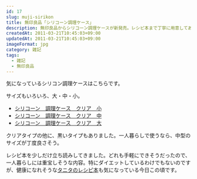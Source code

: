```yaml
---
id: 17
slug: muji-sirikon
title: 無印良品「シリコーン調理ケース」
description: 無印良品からシリコーン調理ケースが新発売。レシピ本まで丁寧に用意してありました。
createdAt: 2011-03-21T10:45:03+09:00
updatedAt: 2011-03-21T10:45:03+09:00
imageFormat: jpg
category: 雑記
tags:
  - 雑記
  - 無印良品
---
```


気になっているシリコン調理ケースはこちらです。

<app-capture-image article-id="17" img-file-name="4548718967759_400.jpg" caption="無印良品「シリコーン調理ケース」"></app-capture-image>

サイズもいろいろ、大・中・小。

* [シリコーン　調理ケース　クリア　小][1]
* [シリコーン　調理ケース　クリア　中][2]
* [シリコーン　調理ケース　クリア　大][3]

クリアタイプの他に、黒いタイプもありました。一人暮らしで使うなら、中型のサイズが丁度良さそう。

<app-yomereba-link item-title="シリコーン調理ケース　レシピブック" img-file-name="silicon_rbook_500x500.png" author-name="小川 聖子" amazon-item-id="4198631417" rakuten-item-id="6997177"></app-yomereba-link>

レシピ本を少しだけ立ち読みしてきました。どれも手軽にできそうだったので、一人暮らしには重宝しそうな内容。特にダイエットしているわけでもないのですが、健康になれそうな[タニタのレシピ本][4]も気になっている今日この頃です。

 [1]: http://www.muji.net/store/cmdty/detail/4548718967759
 [2]: http://www.muji.net/store/cmdty/detail/4548718967339
 [3]: http://www.muji.net/store/cmdty/detail/4548718967742
 [4]: http://www.amazon.co.jp/gp/product/4479920250/ref=as_li_qf_sp_asin_tl?ie=UTF8&tag=amayutazon-22&linkCode=as2&camp=247&creative=1211&creativeASIN=4479920250
